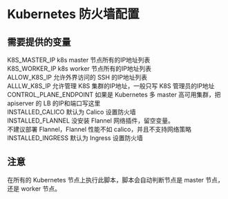 # Kubernetes 防火墙配置


## 需要提供的变量
K8S_MASTER_IP       k8s master 节点所有的IP地址列表<br/>
K8S_WORKER_IP           k8s worker 节点所有的IP地址列表<br/>
ALLOW_K8S_IP            允许外界访问的 SSH 的IP地址列表<br/>
ALLLW_K8S_IP            允许管理 K8S 集群的IP地址，一般只写 K8S 管理员的IP地址<br/>
CONTROL_PLANE_ENDPOINT  如果是 Kubernetes 多 master 高可用集群，把 apiserver 的 LB 的IP和端口写这里<br/>
INSTALLED_CALICO        默认为 Calico 设置防火墙<br/>
INSTALLED_FLANNEL       没安装 Flannel 网络插件，留空变量。<br/>
                        不建议部署 Flannel，Flannel 性能不如 calico，并且不支持网络策略<br/>
INSTALLED_INGRESS       默认为 Ingress 设置防火墙<br/>

## 注意
在所有的 Kubernetes 节点上执行此脚本，脚本会自动判断节点是 master 节点，还是 worker 节点。
